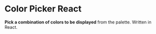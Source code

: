 # Color Picker React


**Pick a combination of colors to be displayed** from the palette. Written in React. 
